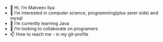 - 👋 Hi, I’m Matveev Ilya
- 👀 I’m interested in computer science, programming(plus serer side) and mysql
- 🌱 I’m currently learning Java
- 💞️ I’m looking to collaborate on programers
- 📫 How to reach me - in my git-profile

<!---
matveev123/matveev123 is a ✨ special ✨ repository because its `README.md` (this file) appears on your GitHub profile.
You can click the Preview link to take a look at your changes.
--->
